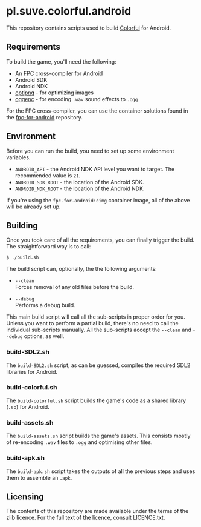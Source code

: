 # pl.suve.colorful.android

This repository contains scripts used to build
[Colorful](https://github.com/suve/LD25) for Android.


## Requirements

To build the game, you'll need the following:
- An [FPC](https://freepascal.org) cross-compiler for Android
- Android SDK
- Android NDK
- [optipng](https://optipng.sourceforge.net/) - for optimizing images
- [oggenc](https://github.com/xiph/vorbis-tools) - for encoding `.wav` sound effects to `.ogg`

For the FPC cross-compiler, you can use the container solutions found in the
[fpc-for-android](https://github.com/suve/fpc-for-android) repository.


## Environment

Before you can run the build, you need to set up some environment variables.
- `ANDROID_API` - the Android NDK API level you want to target.
  The recommended value is `21`.
- `ANDROID_SDK_ROOT` - the location of the Android SDK.
- `ANDROID_NDK_ROOT` - the location of the Android NDK.

If you're using the `fpc-for-android:cimg` container image,
all of the above will be already set up.


## Building

Once you took care of all the requirements, you can finally trigger the build.
The straightforward way is to call:

    $ ./build.sh

The build script can, optionally, the the following arguments:

* `--clean`    
  Forces removal of any old files before the build.

* `--debug`    
  Performs a debug build.

This main build script will call all the sub-scripts in proper order for you.
Unless you want to perform a partial build, there's no need to call the
individual sub-scripts manually. All the sub-scripts accept the `--clean`
and `--debug` options, as well.


### build-SDL2.sh

The `build-SDL2.sh` script, as can be guessed,
compiles the required SDL2 libraries for Android.


### build-colorful.sh

The `build-colorful.sh` script builds the game's code
as a shared library (`.so`) for Android.


### build-assets.sh

The `build-assets.sh` script builds the game's assets. This consists
mostly of re-encoding `.wav` files to `.ogg` and optimising other files.


### build-apk.sh

The `build-apk.sh` script takes the outputs of all the previous steps
and uses them to assemble an `.apk`.


## Licensing

The contents of this repository are made available
under the terms of the zlib licence.
For the full text of the licence, consult LICENCE.txt.
